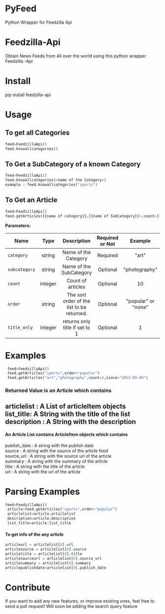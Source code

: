 PyFeed
======

Python Wrapper for Feedzilla Api

Feedzilla-Api
=====

Obtain News Feeds from All over the world using this python wrapper Feedzilla -Api

Install
==========
pip install feedzilla-api

Usage
==========
## To get all Categories
 ```python
 feed=FeedzillaApi()
 feed.knowallcategories()
 ```

## To Get a SubCategory of a known Category
 ```python
 feed=FeedzillaApi()
 feed.knowallcategories(<name of the Category>)
 example : feed.knowallcategories("sports")
 ```

## To Get an Article
```python
feed=FeedzillaApi()
feed.getArticles({{name of category}},{{name of SubCategory}}>,count={{count}},since={{since}},order={{popular | none(default) }},title_only={{1|0}})
```

**Parameters:**

| Name | Type | Description | Required or Not | Example     |
| ------ | :----: | :-----------: | :---------------: | :------------: |
| `category` | string | Name of the Category | Required| "art" |
| `subcategory` | string | Name of the SubCategory | Optional| "photography"|
| `count` | integer | Count of articles | Optional| 10 |
| `order` | string | The sort order of the list to be returned. | Optional| "popular" or "none"  |
| `title_only` | integer | returns only title if set to 1 | Optional| 1|


Examples
==========
```python
 feed=FeedzillaApi()   
 feed.getArticles("sports",order="popular")   
 feed.getArticles("art","photography",count=5,since="2012-05-05")   
 ```
### Returned Value is an Article which contains   

 articlelist : A List of articleItem objects   
 list_title: A String with the title of the list   
 description : A String with the description    
--------
#### An Article List contains ArticleItem objects which contains
 publish_date : A string with the publish date   
 source : A string with the source of the article feed   
 source_url : A string with the source url of the article   
 summary : A string with the summary of the article   
 title : A string with the title of the article   
 url : A string with the url of the article   

Parsing Examples
========
```python
feed=FeedzillaApi()   
 article=feed.getArticles("sports",order="popular")  
 articlelist=article.articlelist   
 description=article.description   
 list_title=article.list_title   
 ```
#### To get info of the any article
 ```python
 articleurl = articlelist[0].url   
 articlesource = articlelist[0].source   
 articletitle = articlelist[0].title   
 articlesourceurl = articlelist[0].source_url   
 articlesummary = articlelist[0].summary   
 articlepublishdate=articlelist[0].publish_date   
 ```

Contribute
========

If you want to add any new features, or improve existing ones, feel free to send a pull request!
Will soon be adding the search query feature
